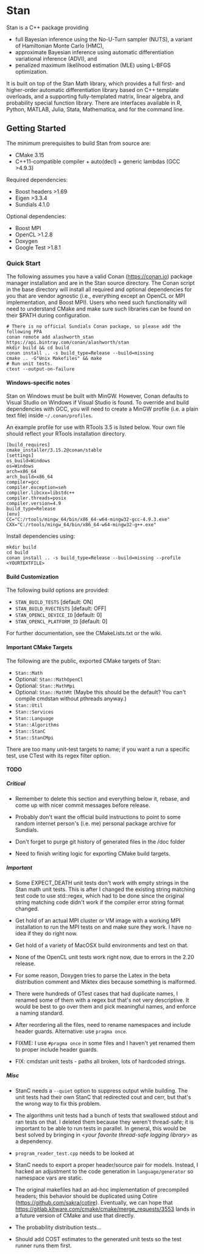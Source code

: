 # Stan
Stan is a C++ package providing 
* full Bayesian inference using the No-U-Turn sampler (NUTS), a variant of Hamiltonian Monte Carlo (HMC),
* approximate Bayesian inference using automatic differentiation variational inference (ADVI), and
* penalized maximum likelihood estimation (MLE) using L-BFGS optimization.

It is built on top of the Stan Math library, which provides a full first- and higher-order automatic differentiation library based on C++ template overloads, and a supporting fully-templated matrix, linear algebra, and probability special function library. There are interfaces available in R, Python, MATLAB, Julia, Stata, Mathematica, and for the command line.

## Getting Started

The minimum prerequisites to build Stan from source are:
* CMake 3.15
* C++11-compatible compiler + auto(decl) + generic lambdas (GCC >4.9.3)

Required dependencies:
* Boost headers >1.69
* Eigen >3.3.4
* Sundials 4.1.0

Optional dependencies:
* Boost MPI
* OpenCL >1.2.8
* Doxygen
* Google Test >1.8.1

### Quick Start

The following assumes you have a valid Conan (https://conan.io) package manager installation and are in the Stan source directory. The Conan script in the base directory will install all required and optional dependencies for you that are vendor agnostic (i.e., everything except an OpenCL or MPI implementation, and Boost MPI). Users who need such functionality will need to understand CMake and make sure such libraries can be found on their $PATH during configuration.
```
# There is no official Sundials Conan package, so please add the following PPA
conan remote add alashworth_stan https://api.bintray.com/conan/alashworth/stan
mkdir build && cd build
conan install .. -s build_type=Release --build=missing
cmake .. -G"Unix Makefiles" && make
# Run unit tests.
ctest --output-on-failure
```
 
#### Windows-specific notes
Stan on Windows must be built with MinGW. However, Conan defaults to Visual Studio on Windows if Visual Studio is found. To override and build dependencies with GCC, you will need to create a MinGW profile (i.e. a plain text file) inside `~/.conan/profiles`. 

An example profile for use with RTools 3.5 is listed below. Your own file should reflect your RTools installation directory.
```
[build_requires]
cmake_installer/3.15.2@conan/stable
[settings]
os_build=Windows
os=Windows
arch=x86_64
arch_build=x86_64
compiler=gcc
compiler.exception=seh
compiler.libcxx=libstdc++
compiler.threads=posix
compiler.version=4.9
build_type=Release
[env]
CC="C:/rtools/mingw_64/bin/x86_64-w64-mingw32-gcc-4.9.3.exe"
CXX="C:/rtools/mingw_64/bin/x86_64-w64-mingw32-g++.exe"
```
Install dependencies using:
```
mkdir build
cd build
conan install .. -s build_type=Release --build=missing --profile <YOURTEXTFILE>
```

#### Build Customization

The following build options are provided:

* `STAN_BUILD_TESTS`          [default: ON]
* `STAN_BUILD_RVECTESTS`      [default: OFF]
* `STAN_OPENCL_DEVICE_ID`     [default: 0]
* `STAN_OPENCL_PLATFORM_ID`   [default: 0]

For further documentation, see the CMakeLists.txt or the wiki.

#### Important CMake Targets

The following are the public, exported CMake targets of Stan:

* `Stan::Math`
* Optional: `Stan::MathOpenCl`
* Optional: `Stan::MathMpi`
* Optional: `Stan::MathMt` (Maybe this should be the default? You can't compile cmdstan without pthreads anyway.)
* `Stan::Util`
* `Stan::Services`
* `Stan::Language`
* `Stan::Algorithms`
* `Stan::StanC`
* `Stan::StanCMpi`

There are too many unit-test targets to name; if you want a run a specific test, use CTest with its regex filter option.

#### TODO

##### Critical

* Remember to delete this section and everything below it, rebase, and come up with nicer commit messages before release.

* Probably don't want the official build instructions to point to some random internet person's (i.e. me) personal package archive for Sundials. 

* Don't forget to purge git history of generated files in the /doc folder

* Need to finish writing logic for exporting CMake build targets.

##### Important

* Some EXPECT_DEATH unit tests don't work with empty strings in the Stan math unit tests. This is after I changed the existing string matching test code to use std::regex, which had to be done since the original string matching code didn't work if the compiler error string format changed.

* Get hold of an actual MPI cluster or VM image with a working MPI installation to run the MPI tests on and make sure they work. I have no idea if they do right now.

* Get hold of a variety of MacOSX build environments and test on that.

* None of the OpenCL unit tests work right now, due to errors in the 2.20 release.

* For some reason, Doxygen tries to parse the Latex in the beta distribution comment and Miktex dies because something is malformed.

* There were hundreds of GTest cases that had duplicate names, I renamed some of them with a regex but that's not very descriptive. It would be best to go over them and pick meaningful names, and enforce a naming standard.

* After reordering all the files, need to rename namespaces and include header guards. Alternative: use `pragma once`. 

* FIXME: I use `#pragma once` in some files and I haven't yet renamed them to proper include header guards.

* FIX: cmdstan unit tests - paths all broken, lots of hardcoded strings.

##### Misc

* StanC needs a `--quiet` option to suppress output while building. The unit tests had their own StanC that redirected cout and cerr, but that's the wrong way to fix this problem.

* The algorithms unit tests had a bunch of tests that swallowed stdout and ran tests on that. I deleted them because they weren't thread-safe; it is important to be able to run tests in parallel. In general, this would be best solved by bringing in <*your favorite thread-safe logging library*> as a dependency.

* `program_reader_test.cpp` needs to be looked at

* StanC needs to export a proper header/source pair for models. Instead, I hacked an adjustment to the code generation in `language/generator` so namespace vars are static.

* The original makefiles had an ad-hoc implementation of precompiled headers; this behavior should be duplicated using Cotire (https://github.com/sakra/cotire). Eventually, we can hope that https://gitlab.kitware.com/cmake/cmake/merge_requests/3553 lands in a future version of CMake and use that directly. 

* The probability distribution tests...

* Should add COST estimates to the generated unit tests so the test runner runs them first.